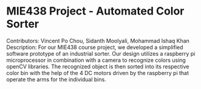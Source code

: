 # MIE438 Project - Automated Color Sorter
Contributors: Vincent Po Chou, Sidanth Moolyali, Mohammad Ishaq Khan
Description: For our MIE438 course project, we developed a simplified software prototype of an industrial sorter. Our design utilizes a raspberry pi microprocessor in combination with a camera to recognize colors using openCV libraries. The recognized object is then sorted into its respective color bin with the help of the 4 DC motors driven by the raspberry pi that operate the arms for the individual bins.
